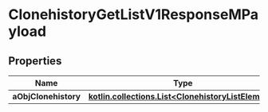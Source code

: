 
# ClonehistoryGetListV1ResponseMPayload

## Properties
| Name | Type | Description | Notes |
| ------------ | ------------- | ------------- | ------------- |
| **aObjClonehistory** | [**kotlin.collections.List&lt;ClonehistoryListElement&gt;**](ClonehistoryListElement.md) |  |  |



